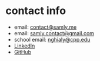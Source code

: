 # contact info

- email: contact@samly.me
- email: samly.contact@gmail.com
- school email: nghialy@cpp.edu
- [LinkedIn](https://www.linkedin.com/in/samly-me/)
- [GitHub](https://github.com/samlyme)
